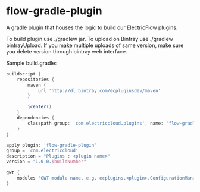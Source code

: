 # flow-gradle-plugin
A gradle plugin that houses the logic to build our ElectricFlow plugins.

To build plugin use ./gradlew jar.
To upload on Bintray use ./gradlew bintrayUpload.
If you make multiple uploads of same version, make sure you delete version through bintray web interface. 

Sample build.gradle:

```groovy
buildscript {
    repositories {
        maven {
            url 'http://dl.bintray.com/ecpluginsdev/maven'
        }

        jcenter()
    }
    dependencies {
        classpath group: 'com.electriccloud.plugins', name: 'flow-gradle-plugin', version: '+'
    }
}

apply plugin: 'flow-gradle-plugin'
group = 'com.electriccloud'
description = "Plugins : <plugin name>"
version = "1.0.0.$buildNumber"

gwt {
	modules 'GWT module name, e.g. ecplugins.<plugin>.ConfigurationManagement'
}

```
